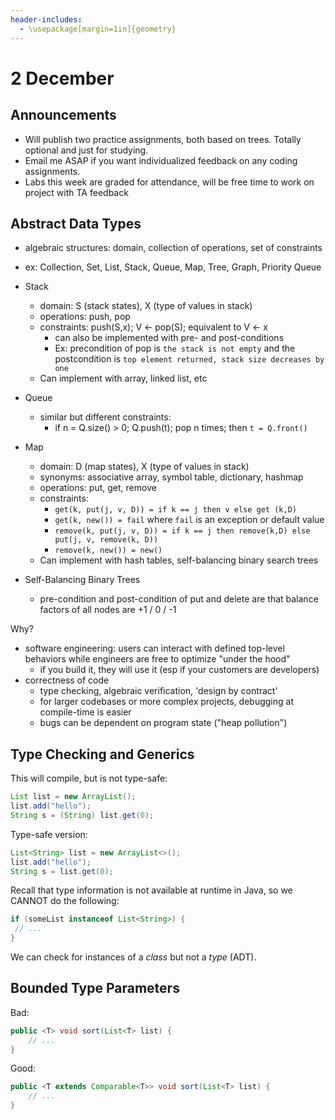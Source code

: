 ```yaml
---
header-includes:
  - \usepackage[margin=1in]{geometry}
---
```


# 2 December

## Announcements

- Will publish two practice assignments, both based on trees. Totally optional and just for studying.
- Email me ASAP if you want individualized feedback on any coding assignments.
- Labs this week are graded for attendance, will be free time to work on project with TA feedback

## Abstract Data Types

- algebraic structures: domain, collection of operations, set of constraints
- ex: Collection, Set, List, Stack, Queue, Map, Tree, Graph, Priority Queue

- Stack
  - domain: S (stack states), X (type of values in stack)
  - operations: push, pop
  - constraints: push(S,x); V <- pop(S); equivalent to V <- x
    - can also be implemented with pre- and post-conditions
    - Ex: precondition of pop is `the stack is not empty` and the postcondition is `top element returned, stack size decreases by one`
  - Can implement with array, linked list, etc
- Queue
  - similar but different constraints:
    - if n = Q.size() > 0; Q.push(t); pop n times; then `t = Q.front()`
- Map
  - domain: D (map states), X (type of values in stack)
  - synonyms: associative array, symbol table, dictionary, hashmap
  - operations: put, get, remove
  - constraints:
    - `get(k, put(j, v, D)) = if k == j then v else get (k,D)`
    - `get(k, new()) = fail` where `fail` is an exception or default value
    - `remove(k, put(j, v, D)) = if k == j then remove(k,D) else put(j, v, remove(k, D))`
    - `remove(k, new()) = new()`
  - Can implement with hash tables, self-balancing binary search trees
- Self-Balancing Binary Trees
  - pre-condition and post-condition of put and delete are that balance factors of all nodes are +1 / 0 / -1

Why?

- software engineering: users can interact with defined top-level behaviors
while engineers are free to optimize "under the hood"
  - if you build it, they will use it (esp if your customers are developers)
- correctness of code
  - type checking, algebraic verification, 'design by contract'
  - for larger codebases or more complex projects, debugging at compile-time is easier
  - bugs can be dependent on program state ("heap pollution")

## Type Checking and Generics

This will compile, but is not type-safe:

```java
List list = new ArrayList();
list.add("hello");
String s = (String) list.get(0);
```

Type-safe version:

```java
List<String> list = new ArrayList<>();
list.add("hello");
String s = list.get(0);
```

Recall that type information is not available at runtime in Java, so we CANNOT
do the following:

```java
if (someList instanceof List<String>) {
 // ...
}
```

We can check for instances of a *class* but not a *type* (ADT).

## Bounded Type Parameters

Bad:

```java
public <T> void sort(List<T> list) {
    // ...
}
```

Good:

```java
public <T extends Comparable<T>> void sort(List<T> list) {
    // ...
}
```
